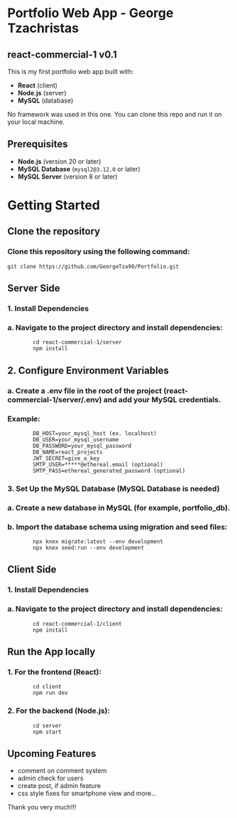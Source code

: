 # Portfolio Web App - George Tzachristas
## react-commercial-1 v0.1
This is my first portfolio web app built with:  
- **React** (client)  
- **Node.js** (server)  
- **MySQL** (database)  

No framework was used in this one. You can clone this repo and run it on your local machine.  

## Prerequisites  
- **Node.js** (version 20 or later)  
- **MySQL Database** (`mysql2@3.12.0` or later)  
- **MySQL Server** (version 8 or later)  

# Getting Started
## Clone the repository
### Clone this repository using the following command:      

    git clone https://github.com/GeorgeTza90/Portfolio.git

     
## Server Side
### 1. Install Dependencies
###     a. Navigate to the project directory and install dependencies:
            cd react-commercial-1/server
            npm install

## 2. Configure Environment Variables
###     a. Create a .env file in the root of the project (react-commercial-1/server/.env) and add your MySQL credentials. 
###     Example: 
            DB_HOST=your_mysql_host (ex. localhost)
            DB_USER=your_mysql_username
            DB_PASSWORD=your_mysql_password
            DB_NAME=react_projects
            JWT_SECRET=give_a_key
            SMTP_USER=*****@ethereal.email (optional)
            SMTP_PASS=ethereal_generated_password (optional)

### 3. Set Up the MySQL Database (MySQL Database is needed)        
###     a. Create a new database in MySQL (for example, portfolio_db).
###     b. Import the database schema using migration and seed files:
            npx knex migrate:latest --env development
            npx knex seed:run --env development

## Client Side
### 1. Install Dependencies
###     a. Navigate to the project directory and install dependencies:
            cd react-commercial-1/client
            npm install

## Run the App locally
###     1. For the frontend (React):
            cd client
            npm run dev

###     2. For the backend (Node.js):
            cd server
            npm start

## Upcoming Features
- comment on comment system
- admin check for users 
- create post, if admin feature
- css style fixes for smartphone view and more...



Thank you very much!!!